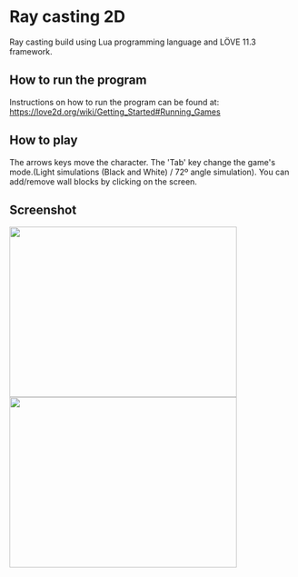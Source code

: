 # Ray casting 2D
Ray casting build using Lua programming language and LÖVE 11.3 framework.

## How to run the program
Instructions on how to run the program can be found at: https://love2d.org/wiki/Getting_Started#Running_Games

## How to play
The arrows keys move the character. The 'Tab' key change the game's mode.(Light simulations (Black and White) / 72º angle simulation).
You can add/remove wall blocks by clicking on the screen.

## Screenshot
<img src="https://github.com/MatheusCod/Ray_casting_2D/blob/master/preview1.gif" width="400" height="300">
<img src="https://github.com/MatheusCod/Ray_casting_2D/blob/master/preview2.gif" width="400" height="300">
